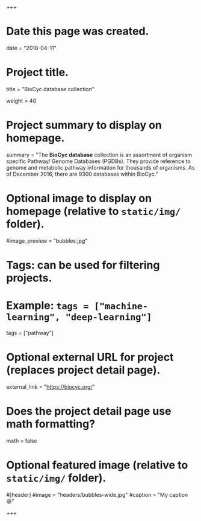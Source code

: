 +++
# Date this page was created.
date = "2018-04-11"

# Project title.
title = "BioCyc database collection"

weight = 40
# Project summary to display on homepage.
summary = "The **BioCyc database** collection is an assortment of organism specific Pathway/ Genome Databases (PGDBs). They provide reference to genome and metabolic pathway information for thousands of organisms. As of December 2016, there are 9300 databases within BioCyc."

# Optional image to display on homepage (relative to `static/img/` folder).
#image_preview = "bubbles.jpg"

# Tags: can be used for filtering projects.
# Example: `tags = ["machine-learning", "deep-learning"]`
tags = ["pathway"]

# Optional external URL for project (replaces project detail page).
external_link = "https://biocyc.org/"

# Does the project detail page use math formatting?
math = false

# Optional featured image (relative to `static/img/` folder).
#[header]
#image = "headers/bubbles-wide.jpg"
#caption = "My caption :smile:"


+++
